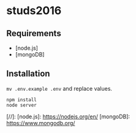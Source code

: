 studs2016
=========

Requirements
------------
* [node.js]
* [mongoDB]

Installation
------------
`mv .env.example .env` and replace values.

```
npm install
node server
```

[//]:
   [node.js]: <https://nodejs.org/en/>
   [mongoDB]: <https://www.mongodb.org/>
